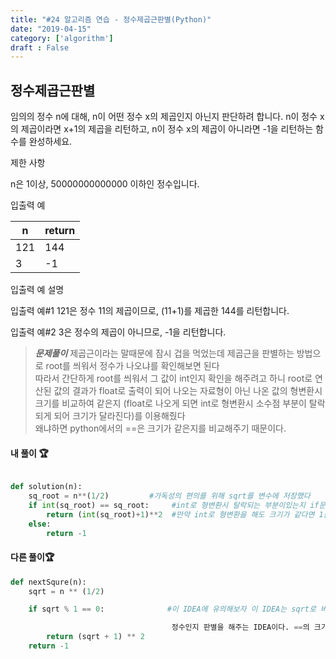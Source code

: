 ```yaml
---
title: "#24 알고리즘 연습 - 정수제곱근판별(Python)"
date: "2019-04-15"
category: ['algorithm']
draft : False
---
```


## 정수제곱근판별

임의의 정수 n에 대해, n이 어떤 정수 x의 제곱인지 아닌지 판단하려 합니다.
n이 정수 x의 제곱이라면 x+1의 제곱을 리턴하고, n이 정수 x의 제곱이 아니라면 -1을 리턴하는 함수를 완성하세요.


제한 사항

n은 1이상, 50000000000000 이하인 정수입니다.


입출력 예

|n|	return|
|-|-|
|121|	144|
|3|	-1|


입출력 예 설명

입출력 예#1
121은 정수 11의 제곱이므로, (11+1)를 제곱한 144를 리턴합니다.

입출력 예#2
3은 정수의 제곱이 아니므로, -1을 리턴합니다.


>__*문제풀이*__
제곱근이라는 말때문에 잠시 겁을 먹었는데 제곱근을 판별하는 방법으로 root를 씌워서 정수가 나오냐를 확인해보면 된다   
따라서 간단하게 root를 씌워서 그 값이 int인지 확인을 해주려고 하니 root로 연산된 값의 결과가 float로 출력이 되어
나오는 자료형이 아닌 나온 값의 형변환시 크기를 비교하여 같은지   (float로 나오게 되면 int로 형변환시 소수점 부분이 탈락되게 되어 크기가 달라진다)를 이용해줬다   
왜냐하면 python에서의 ==은 크기가 같은지를 비교해주기 때문이다.



#### 내 풀이 🏆
```python

def solution(n):
    sq_root = n**(1/2)         #가독성의 편의를 위해 sqrt를 변수에 저장했다
    if int(sq_root) == sq_root:     #int로 형변환시 탈락되는 부분이있는지 if문으로 크기비교해줬다
        return (int(sq_root)+1)**2  #만약 int로 형변환을 해도 크기가 같다면 1을 더해서 다시금 제곱해준다.
    else:
        return -1

```



#### 다른 풀이🏆
```python
def nextSqure(n):
    sqrt = n ** (1/2)

    if sqrt % 1 == 0:              #이 IDEA에 유의해보자 이 IDEA는 sqrt로 바꾼 값을 가장 작은 단위인 1로 나누어 나머지로

                                    정수인지 판별을 해주는 IDEA이다. ==의 크기가 같다는 IDEA를 못떠올리면 이 방법이 더 좋아보인다.
        return (sqrt + 1) ** 2
    return -1
```